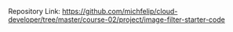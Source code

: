 Repository Link: https://github.com/michfelip/cloud-developer/tree/master/course-02/project/image-filter-starter-code

